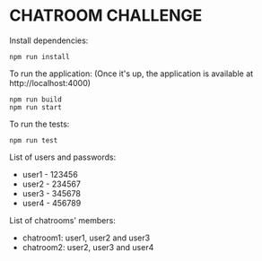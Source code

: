# CHATROOM CHALLENGE

Install dependencies:
```
npm run install
```

To run the application: (Once it's up, the application is available at http://localhost:4000)
```
npm run build
npm run start
```

To run the tests:
```
npm run test
```

List of users and passwords:
- user1 - 123456
- user2 - 234567
- user3 - 345678
- user4 - 456789

List of chatrooms' members:
- chatroom1: user1, user2 and user3
- chatroom2: user2, user3 and user4
